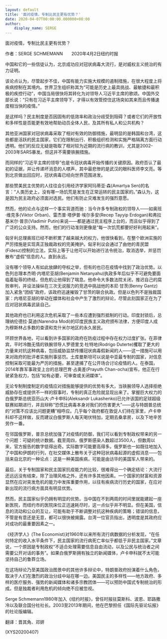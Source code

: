 ```yaml
---
layout: default
title: '面对疫情，专制比民主更有优势？'
date: 2020-04-07T00:00:00.000000+08:00
author:
    display_name: SERGE
---
```


面对疫情，专制比民主更有优势？

作者：SERGE SCHMEMANN　　2020年4月2日纽约时报

中国和它的一些信徒认为，北京成功应对冠状病毒大流行，是对威权主义统治的有力证明。

该论点认为，尽管起步不佳，中国有能力实施大规模的遏制措施，在很大程度上将疾病控制在其境内。世界卫生组织称其为“可能是历史上最具挑战、最敏捷和最积极的疾控行动”，中国当局很快将其转化为对领导人习近平主席的歌颂。中国外交部长说：“只有在习近平主席领导下，才得以有效管控住这场突如其来而且传播速度相当快的疫情。”

是这样吗？民主制度是否因固有的低效率和政治分歧受到阻碍？或者它们的开放性和多样性是否能更有效地帮助动员全体人民，及其所有私人和公共机构？

其他亚洲国家对冠状病毒采取了相对有效的防御措施，最明显的是韩国和台湾，这些都是活跃的民主国家，它们在限制出行、积极组织检测和实施严格隔离方面行动透明。他们的反应无疑是吸取了相对较为近期的流行病的教训，尤其是2002-2003年SARS暴发。但这并不需要铁腕措施。

而同样的“习近平主席的领导”也是令冠状病毒开始传播的关键原因。政府否认了最初的证据，并让传递坏消息的人噤声，其中最悲惨的是武汉的眼科医师李文亮。等到北京做出回应时，冠状病毒已经向世界范围进发。

那些赞美民主优势的人往往会引用经济学家阿玛蒂亚·森(Amartya Sen)的名言：“人类历史上，没有哪一场饥荒是发生在正常运转的民主国家的。”森认为，这是因为民主政府必须面对选民。他们有防止灾难发生的强烈意愿。

然而，他的论点与这样一个事实背道而驰：当今许多专制政权的领导人——如奥班·维克多(Viktor Orban)、雷杰普·塔伊普·埃尔多安(Recep Tayyip Erdogan)和弗拉基米尔·普京(Vladimir Putin)来说——都是通过民主程序上台的，而且似乎得到了广泛的公众支持。然而，他们的行动准则更像是“每一次饥荒都要好好利用起来”。

匈牙利总理奥班已经不断积累了越来越大的权力，他很快看到，在整个欧洲实施的严厉措施是实现真正独裁政权的完美掩护。匈牙利议会通过了由他的青民盟(Fidesz)控制的立法，实际上等于让他可以开始进行法令统治，取消选举，并惩罚散布“虚假”信息的人。直到永远。

没有哪个领导人有如此放肆的夺权之举，但有的也已在疫情中找到了政治优势。以色列总理本杰明·内塔尼亚胡(Benjamin Netanyahu)执政多年后似乎不可避免要面临着耻辱的终结，但危机让他得到了喘息。他命令大多数法院关闭，推迟自己的腐败审判，并设法操纵在三次无说服力的竞选中挑战他的本尼·甘茨(Benny Gantz)加入紧急“团结”政府，该政府迅速摧毁了甘茨的联合执政。但是以色列不是独裁国家：内塔尼亚胡的举动在媒体和社会中产生了激烈的辩论，尽管此刻国家正在为了应对冠状病毒武装自己。

其他政府也已利用这次危机采取了一些本应遭到强烈抵制的行动。印度封锁后，总理纳伦德拉·莫迪(Narendra Modi)的印度民族主义政府颁布法律，方便印度人成为穆斯林占多数的查谟和克什米尔地区的永久居民。

环顾世界各地，可以看到许多国家的政府在防疫过程中存在权力过度扩张。在菲律宾，平时冷酷无情的铁腕领导人罗德里戈·杜特地(Rodrigo Duterte)攫取了更大的力量来对抗这种病毒，包括威胁监禁传播冠状病毒假新闻的人——这一措施可以用来对政府的批评者实施刑事惩罚。土库曼斯坦可以说是中亚最专制的国家，对信息控制采取可能最为严厉的措施，甚至逮捕了在公开场合讨论疫情的人。在泰国，2014年靠军事政变上台的总理巴育·占奥差(Prayuth Chan-ocha)宣布，他正在行驶紧急权力，包括“如有必要，可审查或关闭媒体”。

无论专制制度制定的疫情应对措施能够提供的优势有多大，当铁腕领导人选择拒绝威胁存在或提供不一样的叙事时，专制的真正危险就显现出来了。掌握巨大权力的白俄罗斯总统亚历山大·卢卡申科(Aleksandr Lukashenko)已允许该国的足球超级联赛如期进行，并且辩称“恐慌比病毒本身对我们的伤害更大”——这与特朗普总统的“对策不应该比问题更糟”相呼应。几乎每个政府都在敦促人们待在家里，卢卡申科却不这样做，反而建议白俄罗斯人每天喝伏特加，定期去桑拿房，以及下地辛苦劳作一番。

在邻国俄罗斯，普京总统加强了对疫情的防御，我们可以看到专制政权带来的另一个问题：可疑的统计数据。截至周四，俄罗斯感染人数超过3500人，但数周以来，官方报告的数字低得出奇。实际数字可能要高得多。俄罗斯也一如既往地加入了中国和伊朗的行列，在社交媒体上散布关于这种冠状病毒起源的虚假消息——包括来自北京的一种论点：这是一种美国疾病，可能是由访华的美国军人带来的。

最后，关于专制国家和民主国家抗疫能力的比较，很难得出一个确定结论：大流行还远远没有结束，除了治理风格之外，还有许多其他因素。一个国家的财富和资源显然在应对突发危机的能力中发挥重要作用，以往有疾病流行历史的国家，在应对新出现的流行病方面具有明显优势。

然而，民主国家似乎仍拥有明显的优势。当中国在不到两周的时间里就能建起一座新医院，而纽约市的医院床位正迅速耗尽时，这一点似乎并不明显。但在美国，信息的流动和公众的互让，可能有助于不断调整对抗这种疾病的策略；错误的信息，不管是有意还是无意，都可以很快被揭露。台湾一位官员指出，透明度是其政府应对成功的最重要因素之一。

《经济学人》(The Economist)对1960年以来所有流行病数据的分析发现，“在任何特定的收入水平条件下，民主国家的流行病死亡率似乎都低于非民主国家。”文章说，一个原因是专制政权“不适合处理需要信息自由流动，以及公民与统治者之间需要公开对话的事务”。如果白俄罗斯拥有独立的新闻媒体，卢卡申科就不太可能坚持自己的鲁莽立场。

在这场辩论乃至美国政治图景中的其他许多辩论中，特朗普政府扮演着什么角色，取决于人们在激烈的政治分歧中站在哪一边。美国民主的多样性——地方政府、多样的医疗服务、强势的新闻媒体和诸多宗教团体——可以预防中国式专制统治的形成。但是独裁者利用危机的倾向绝不应被忽视。

Serge Schmemann1980年加入《纽约时报》，曾任时报驻莫斯科、波恩、耶路撒冷以及联合国分社社长。2003至2013年期间，他在巴黎担任《国际先驱论坛报》的社论版编辑。

翻译：晋其角、邓妍

(XYS20200407)


